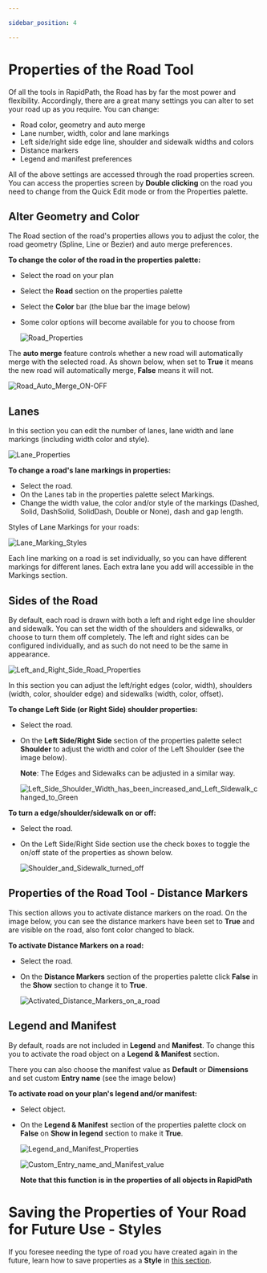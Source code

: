 ```yaml
---

sidebar_position: 4

---
```

# Properties of the Road Tool

Of all the tools in RapidPath, the Road has by far the most power and flexibility. Accordingly, there are a great many settings you can alter to set your road up as you require. You can change:

- Road color, geometry and auto merge
- Lane number, width, color and lane markings
- Left side/right side edge line, shoulder and sidewalk widths and colors
- Distance markers
- Legend and manifest preferences

All of the above settings are accessed through the road properties screen. You can access the properties screen by **Double clicking** on the road you need to change from the Quick Edit mode or from the Properties palette.

## Alter Geometry and Color

The Road section of the road's properties allows you to adjust the color, the road geometry (Spline, Line or Bezier) and auto merge preferences.

**To change the color of the road in the properties palette:**

- Select the road on your plan
- Select the **Road** section on the properties palette
- Select the **Color** bar (the blue bar the image below)
- Some color options will become available for you to choose from

    ![Road_Properties](./assets/Road_Properties.png)

The **auto merge** feature controls whether a new road will automatically merge with the selected road. As shown below, when set to **True** it means the new road will automatically merge, **False** means it will not.

![Road_Auto_Merge_ON-OFF](./assets/Road_Auto_Merge_ON-OFF.png)

## Lanes

In this section you can edit the number of lanes, lane width and lane markings (including width color and style).

![Lane_Properties](./assets/Lane_Properties.png)

**To change a road's lane markings in properties:**

- Select the road.
- On the Lanes tab in the properties palette select Markings.
- Change the width value, the color and/or style of the markings (Dashed, Solid, DashSolid, SolidDash, Double or None), dash and gap length.

Styles of Lane Markings for your roads:

![Lane_Marking_Styles](./assets/Lane_Marking_Styles.png)

Each line marking on a road is set individually, so you can have different markings for different lanes. Each extra lane you add will accessible in the Markings section.

## Sides of the Road

By default, each road is drawn with both a left and right edge line shoulder and sidewalk. You can set the width of the shoulders and sidewalks, or choose to turn them off completely. The left and right sides can be configured individually, and as such do not need to be the same in appearance.

![Left_and_Right_Side_Road_Properties](./assets/Left_and_Right_Side_Road_Properties.png)

In this section you can adjust the left/right edges (color, width), shoulders (width, color, shoulder edge) and sidewalks (width, color, offset).

**To change Left Side (or Right Side) shoulder properties:**

- Select the road.
- On the **Left Side/Right Side** section of the properties palette select **Shoulder** to adjust the width and color of the Left Shoulder (see the image below).

    **Note**: The Edges and Sidewalks can be adjusted in a similar way.

    ![Left_Side_Shoulder_Width_has_been_increased_and_Left_Sidewalk_changed_to_Green](./assets/Left_Side_Shoulder_Width_has_been_increased_and_Left_Sidewalk_changed_to_Green.png)

**To turn a edge/shoulder/sidewalk on or off:**

- Select the road.
- On the Left Side/Right Side section use the check boxes to toggle the on/off state of the properties as shown below.

    ![Shoulder_and_Sidewalk_turned_off](./assets/Shoulder_and_Sidewalk_turned_off.png)

## Properties of the Road Tool - Distance Markers

This section allows you to activate distance markers on the road. On the image below, you can see the distance markers have been set to **True** and are visible on the road, also font color changed to black.

**To activate Distance Markers on a road:**

- Select the road.
- On the **Distance Markers** section of the properties palette click **False** in the **Show** section to change it to **True**.

    ![Activated_Distance_Markers_on_a_road](./assets/Activated_Distance_Markers_on_a_road.png)

## Legend and Manifest

By default, roads are not included in **Legend** and **Manifest**. To change this you to activate the road object on a **Legend & Manifest** section.

There you can also choose the manifest value as **Default** or **Dimensions** and set custom **Entry name** (see the image below)

**To activate road on your plan's legend and/or manifest:**

- Select object.
- On the **Legend & Manifest** section of the properties palette clock on **False** on **Show in legend** section to make it **True**.

    ![Legend_and_Manifest_Properties](./assets/Legend_and_Manifest_Properties.png)

    ![Custom_Entry_name_and_Manifest_value](./assets/Custom_Entry_name_and_Manifest_value.png)

    **Note that this function is in the properties of all objects in RapidPath**

# Saving the Properties of Your Road for Future Use - Styles

If you foresee needing the type of road you have created again in the future, learn how to save properties as a **Style** in [this section](/docs/rapidpath/object-properties-and-transformations/object-properties-and-styles.md).
